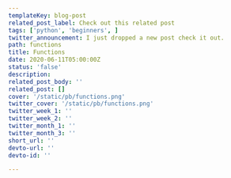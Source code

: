 ```yaml
---
templateKey: blog-post
related_post_label: Check out this related post
tags: ['python', 'beginners', ]
twitter_announcement: I just dropped a new post check it out.
path: functions
title: Functions
date: 2020-06-11T05:00:00Z
status: 'false'
description:
related_post_body: ''
related_post: []
cover: '/static/pb/functions.png'
twitter_cover: '/static/pb/functions.png'
twitter_week_1: ''
twitter_week_2: ''
twitter_month_1: ''
twitter_month_3: ''
short_url: ''
devto-url: ''
devto-id: ''

---
```


<!--
<p style='text-align: center'>
<a href='https://waylonwalker.com/blog/functions'>
  <img
    style='width:500px; max-width:80%; margin: auto;'
    src="https://waylonwalker.com/functions.png"
    alt="Read more from the Functions article"
  />
  </a>
</p>

-->
